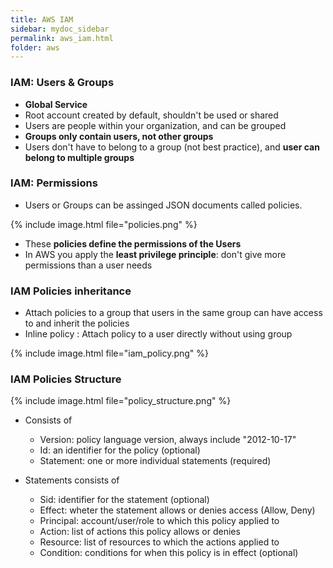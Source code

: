 ```yaml
---
title: AWS IAM
sidebar: mydoc_sidebar
permalink: aws_iam.html
folder: aws
---
```


### IAM: Users & Groups

- **Global Service**
- Root account created by default, shouldn't be used or shared
- Users are people within your organization, and can be grouped
- **Groups only contain users, not other groups**
- Users don't have to belong to a group (not best practice), and **user can belong to multiple groups**

### IAM: Permissions

- Users or Groups can be assinged JSON documents called policies.

{% include image.html file="policies.png" %}

- These **policies define the permissions of the Users**
- In AWS you apply the **least privilege principle**: don't give more permissions than a user needs


### IAM Policies inheritance

- Attach policies to a group that users in the same group can have access to and inherit the policies
- Inline policy : Attach policy to a user directly without using group

{% include image.html file="iam_policy.png" %}

### IAM Policies Structure

{% include image.html file="policy_structure.png" %}

- Consists of
  - Version: policy language version, always include "2012-10-17"
  - Id: an identifier for the policy (optional)
  - Statement: one or more individual statements (required)

- Statements consists of
  - Sid: identifier for the statement (optional)
  - Effect: wheter the statement allows or denies access (Allow, Deny)
  - Principal: account/user/role to which this policy applied to
  - Action: list of actions this policy allows or denies
  - Resource: list of resources to which the actions applied to
  - Condition: conditions for when this policy is in effect (optional)